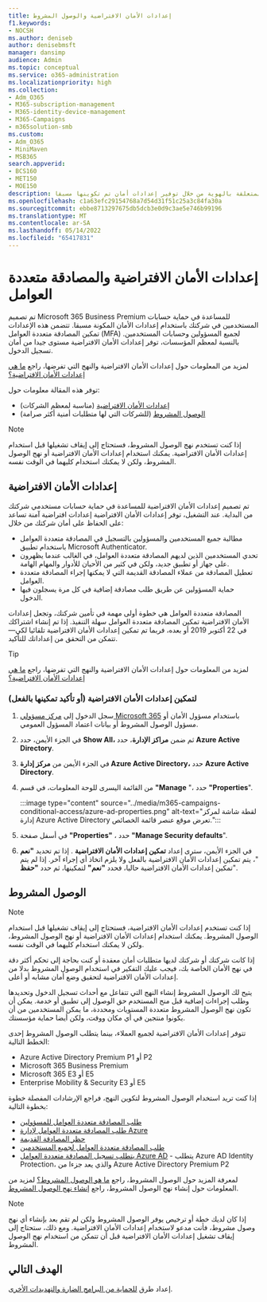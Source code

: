 ```yaml
---
title: إعدادات الأمان الافتراضية والوصول المشروط
f1.keywords:
- NOCSH
ms.author: deniseb
author: denisebmsft
manager: dansimp
audience: Admin
ms.topic: conceptual
ms.service: o365-administration
ms.localizationpriority: high
ms.collection:
- Adm_O365
- M365-subscription-management
- M365-identity-device-management
- M365-Campaigns
- m365solution-smb
ms.custom:
- Adm_O365
- MiniMaven
- MSB365
search.appverid:
- BCS160
- MET150
- MOE150
description: تعرف على كيفية مساعدة إعدادات الأمان الافتراضية في حماية مؤسستك من الهجمات المتعلقة بالهوية من خلال توفير إعدادات أمان تم تكوينها مسبقا Microsoft 365 Business Premium.
ms.openlocfilehash: c1a63efc29154768a7d54d31f51c25a3c84fa30a
ms.sourcegitcommit: ebbe8713297675db5dcb3e0d9c3ae5e746b99196
ms.translationtype: MT
ms.contentlocale: ar-SA
ms.lasthandoff: 05/14/2022
ms.locfileid: "65417831"
---
```

# <a name="security-defaults-and-multi-factor-authentication"></a>إعدادات الأمان الافتراضية والمصادقة متعددة العوامل

تم تصميم Microsoft 365 Business Premium للمساعدة في حماية حسابات المستخدمين في شركتك باستخدام إعدادات الأمان المكونة مسبقا. تتضمن هذه الإعدادات تمكين المصادقة متعددة العوامل (MFA) لجميع المسؤولين وحسابات المستخدمين. بالنسبة لمعظم المؤسسات، توفر إعدادات الأمان الافتراضية مستوى جيدا من أمان تسجيل الدخول.

لمزيد من المعلومات حول إعدادات الأمان الافتراضية والنهج التي تفرضها، راجع [ما هي إعدادات الأمان الافتراضية؟](/azure/active-directory/fundamentals/concept-fundamentals-security-defaults)

توفر هذه المقالة معلومات حول:

- [إعدادات الأمان الافتراضية](#security-defaults) (مناسبة لمعظم الشركات)
- [الوصول المشروط](#conditional-access) (للشركات التي لها متطلبات أمنية أكثر صرامة)

> [!NOTE]
> إذا كنت تستخدم نهج الوصول المشروط، فستحتاج إلى إيقاف تشغيلها قبل استخدام إعدادات الأمان الافتراضية. يمكنك استخدام إعدادات الأمان الافتراضية أو نهج الوصول المشروط، ولكن لا يمكنك استخدام كليهما في الوقت نفسه.

## <a name="security-defaults"></a>إعدادات الأمان الافتراضية

تم تصميم إعدادات الأمان الافتراضية للمساعدة في حماية حسابات مستخدمي شركتك من البداية. عند التشغيل، توفر إعدادات الأمان الافتراضية إعدادات افتراضية آمنة تساعد على الحفاظ على أمان شركتك من خلال:

- مطالبة جميع المستخدمين والمسؤولين بالتسجيل في المصادقة متعددة العوامل باستخدام تطبيق Microsoft Authenticator.
- تحدي المستخدمين الذين لديهم المصادقة متعددة العوامل، في الغالب عندما يظهرون على جهاز أو تطبيق جديد، ولكن في كثير من الأحيان للأدوار والمهام الهامة.
- تعطيل المصادقة من عملاء المصادقة القديمة التي لا يمكنها إجراء المصادقة متعددة العوامل.
- حماية المسؤولين عن طريق طلب مصادقة إضافية في كل مرة يسجلون فيها الدخول.

المصادقة متعددة العوامل هي خطوة أولى مهمة في تأمين شركتك، وتجعل إعدادات الأمان الافتراضية تمكين المصادقة متعددة العوامل سهلة التنفيذ. إذا تم إنشاء اشتراكك في 22 أكتوبر 2019 أو بعده، فربما تم تمكين إعدادات الأمان الافتراضية تلقائيا لكي&mdash; تتمكن من التحقق من إعداداتك للتأكيد.

> [!TIP]
> لمزيد من المعلومات حول إعدادات الأمان الافتراضية والنهج التي تفرضها، راجع [ما هي إعدادات الأمان الافتراضية؟](/azure/active-directory/fundamentals/concept-fundamentals-security-defaults)

### <a name="to-enable-security-defaults-or-confirm-theyre-already-enabled"></a>لتمكين إعدادات الأمان الافتراضية (أو تأكيد تمكينها بالفعل)

1. سجل الدخول إلى <a href="https://go.microsoft.com/fwlink/p/?linkid=2024339" target="_blank">مركز مسؤولي Microsoft 365</a> باستخدام مسؤول الأمان أو مسؤول الوصول المشروط أو بيانات اعتماد المسؤول العمومي.

2. في الجزء الأيمن، حدد **Show All،** ثم ضمن **مراكز الإدارة**، حدد **Azure Active Directory**.

3. في الجزء الأيمن من **مركز إدارة Azure Active Directory،** حدد **Azure Active Directory**.

4. من القائمة اليسرى للوحة المعلومات، في قسم **"Manage** "، حدد **"Properties**".

    :::image type="content" source="../media/m365-campaigns-conditional-access/azure-ad-properties.png" alt-text="لقطة شاشة لمركز إدارة Azure Active Directory تعرض موقع عنصر قائمة الخصائص.":::

5. في أسفل صفحة **"Properties"** ، حدد **"Manage Security defaults**".

6. في الجزء الأيمن، سترى إعداد **تمكين إعدادات الأمان الافتراضية** . إذا تم تحديد **"نعم** "، يتم تمكين إعدادات الأمان الافتراضية بالفعل ولا يلزم اتخاذ أي إجراء آخر. إذا لم يتم تمكين إعدادات الأمان الافتراضية حاليا، فحدد **"نعم"** لتمكينها، ثم حدد **"حفظ**".

## <a name="conditional-access"></a>الوصول المشروط

> [!NOTE]
> إذا كنت تستخدم إعدادات الأمان الافتراضية، فستحتاج إلى إيقاف تشغيلها قبل استخدام الوصول المشروط. يمكنك استخدام إعدادات الأمان الافتراضية أو نهج الوصول المشروط، ولكن لا يمكنك استخدام كليهما في الوقت نفسه.

إذا كانت شركتك أو شركتك لديها متطلبات أمان معقدة أو كنت بحاجة إلى تحكم أكثر دقة في نهج الأمان الخاصة بك، فيجب عليك التفكير في استخدام الوصول المشروط بدلا من إعدادات الأمان الافتراضية لتحقيق وضع أمان مشابه أو أعلى.

يتيح لك الوصول المشروط إنشاء النهج التي تتفاعل مع أحداث تسجيل الدخول وتحديدها وطلب إجراءات إضافية قبل منح المستخدم حق الوصول إلى تطبيق أو خدمة. يمكن أن تكون نهج الوصول المشروط متعددة المستويات ومحددة، ما يمكن المستخدمين من أن يكونوا منتجين في أي مكان ووقت، ولكن أيضا حماية مؤسستك.

تتوفر إعدادات الأمان الافتراضية لجميع العملاء، بينما يتطلب الوصول المشروط إحدى الخطط التالية:

- Azure Active Directory Premium P1 أو P2
- Microsoft 365 Business Premium
- Microsoft 365 E3 أو E5
- Enterprise Mobility & Security E3 أو E5

إذا كنت تريد استخدام الوصول المشروط لتكوين النهج، فراجع الإرشادات المفصلة خطوة بخطوة التالية:

- [طلب المصادقة متعددة العوامل للمسؤولين](/azure/active-directory/conditional-access/howto-conditional-access-policy-admin-mfa)
- [طلب المصادقة متعددة العوامل لإدارة Azure](/azure/active-directory/conditional-access/howto-conditional-access-policy-azure-management)
- [حظر المصادقة القديمة](/azure/active-directory/conditional-access/howto-conditional-access-policy-block-legacy)
- [طلب المصادقة متعددة العوامل لجميع المستخدمين](/azure/active-directory/conditional-access/howto-conditional-access-policy-all-users-mfa)
- [يتطلب تسجيل المصادقة متعددة العوامل Azure AD](/azure/active-directory/identity-protection/howto-identity-protection-configure-mfa-policy) - يتطلب Azure AD Identity Protection، والذي يعد جزءا من Azure Active Directory Premium P2

لمعرفة المزيد حول الوصول المشروط، راجع [ما هو الوصول المشروط؟](/azure/active-directory/conditional-access/overview) لمزيد من المعلومات حول إنشاء نهج الوصول المشروط، راجع [إنشاء نهج الوصول المشروط](/azure/active-directory/authentication/tutorial-enable-azure-mfa#create-a-conditional-access-policy).

> [!NOTE]
> إذا كان لديك خطة أو ترخيص يوفر الوصول المشروط ولكن لم تقم بعد بإنشاء أي نهج وصول مشروط، فأنت مدعو لاستخدام إعدادات الأمان الافتراضية. ومع ذلك، ستحتاج إلى إيقاف تشغيل إعدادات الأمان الافتراضية قبل أن تتمكن من استخدام نهج الوصول المشروط.

## <a name="next-objective"></a>الهدف التالي

إعداد طرق [للحماية من البرامج الضارة والتهديدات الأخرى](m365bp-increase-protection.md).
